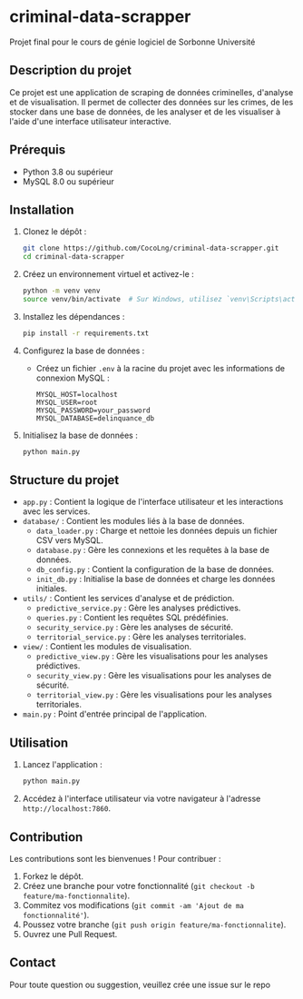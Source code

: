 # criminal-data-scrapper

Projet final pour le cours de génie logiciel de Sorbonne Université

## Description du projet

Ce projet est une application de scraping de données criminelles, d'analyse et de visualisation. Il permet de collecter des données sur les crimes, de les stocker dans une base de données, de les analyser et de les visualiser à l'aide d'une interface utilisateur interactive.

## Prérequis

- Python 3.8 ou supérieur
- MySQL 8.0 ou supérieur

## Installation

1. Clonez le dépôt :
   ```bash
   git clone https://github.com/CocoLng/criminal-data-scrapper.git
   cd criminal-data-scrapper
   ```

2. Créez un environnement virtuel et activez-le :
   ```bash
   python -m venv venv
   source venv/bin/activate  # Sur Windows, utilisez `venv\Scripts\activate`
   ```

3. Installez les dépendances :
   ```bash
   pip install -r requirements.txt
   ```

4. Configurez la base de données :
   - Créez un fichier `.env` à la racine du projet avec les informations de connexion MySQL :
     ```
     MYSQL_HOST=localhost
     MYSQL_USER=root
     MYSQL_PASSWORD=your_password
     MYSQL_DATABASE=delinquance_db
     ```

5. Initialisez la base de données :
   ```bash
   python main.py
   ```

## Structure du projet

- `app.py` : Contient la logique de l'interface utilisateur et les interactions avec les services.
- `database/` : Contient les modules liés à la base de données.
  - `data_loader.py` : Charge et nettoie les données depuis un fichier CSV vers MySQL.
  - `database.py` : Gère les connexions et les requêtes à la base de données.
  - `db_config.py` : Contient la configuration de la base de données.
  - `init_db.py` : Initialise la base de données et charge les données initiales.
- `utils/` : Contient les services d'analyse et de prédiction.
  - `predictive_service.py` : Gère les analyses prédictives.
  - `queries.py` : Contient les requêtes SQL prédéfinies.
  - `security_service.py` : Gère les analyses de sécurité.
  - `territorial_service.py` : Gère les analyses territoriales.
- `view/` : Contient les modules de visualisation.
  - `predictive_view.py` : Gère les visualisations pour les analyses prédictives.
  - `security_view.py` : Gère les visualisations pour les analyses de sécurité.
  - `territorial_view.py` : Gère les visualisations pour les analyses territoriales.
- `main.py` : Point d'entrée principal de l'application.

## Utilisation

1. Lancez l'application :
   ```bash
   python main.py
   ```

2. Accédez à l'interface utilisateur via votre navigateur à l'adresse `http://localhost:7860`.

## Contribution

Les contributions sont les bienvenues ! Pour contribuer :

1. Forkez le dépôt.
2. Créez une branche pour votre fonctionnalité (`git checkout -b feature/ma-fonctionnalite`).
3. Commitez vos modifications (`git commit -am 'Ajout de ma fonctionnalité'`).
4. Poussez votre branche (`git push origin feature/ma-fonctionnalite`).
5. Ouvrez une Pull Request.

## Contact

Pour toute question ou suggestion, veuillez crée une issue sur le repo
